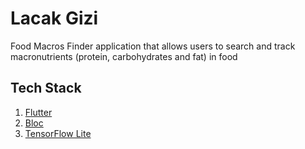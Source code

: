# Lacak Gizi

Food Macros Finder application that allows users to search and
track macronutrients (protein, carbohydrates and fat) in food

## Tech Stack

1. [Flutter](https://docs.flutter.dev/)
2. [Bloc](https://pub.dev/packages/bloc)
3. [TensorFlow Lite](https://pub.dev/packages/tflite_flutter)
